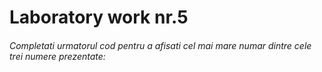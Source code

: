 # Laboratory work nr.5 

###### Completati urmatorul cod pentru a afisati cel mai mare numar dintre cele trei numere prezentate: 

<src img="../1.PNG"/>

